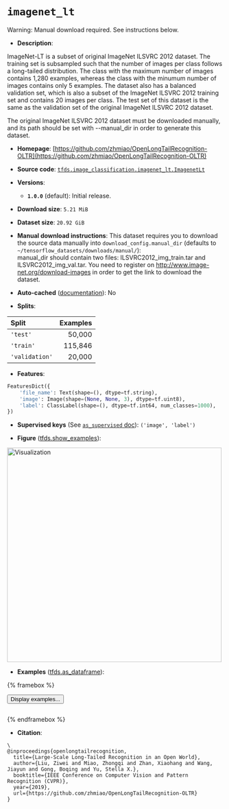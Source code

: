 <div itemscope itemtype="http://schema.org/Dataset">
  <div itemscope itemprop="includedInDataCatalog" itemtype="http://schema.org/DataCatalog">
    <meta itemprop="name" content="TensorFlow Datasets" />
  </div>
  <meta itemprop="name" content="imagenet_lt" />
  <meta itemprop="description" content="ImageNet-LT is a subset of original ImageNet ILSVRC 2012 dataset.&#10;The training set is subsampled such that the number of images per class&#10;follows a long-tailed distribution. The class with the maximum number of images&#10;contains 1,280 examples, whereas the class with the minumum number of images&#10;contains only 5 examples. The dataset also has a balanced validation set,&#10;which is also a subset of the ImageNet ILSVRC 2012 training set and contains&#10;20 images per class. The test set of this dataset is the same as the validation&#10;set of the original ImageNet ILSVRC 2012 dataset.&#10;&#10;The original ImageNet ILSVRC 2012 dataset must be downloaded manually, and&#10;its path should be set with --manual_dir in order to generate this dataset.&#10;&#10;To use this dataset:&#10;&#10;```python&#10;import tensorflow_datasets as tfds&#10;&#10;ds = tfds.load(&#x27;imagenet_lt&#x27;, split=&#x27;train&#x27;)&#10;for ex in ds.take(4):&#10;  print(ex)&#10;```&#10;&#10;See [the guide](https://www.tensorflow.org/datasets/overview) for more&#10;informations on [tensorflow_datasets](https://www.tensorflow.org/datasets).&#10;&#10;&lt;img src=&quot;https://storage.googleapis.com/tfds-data/visualization/fig/imagenet_lt-1.0.0.png&quot; alt=&quot;Visualization&quot; width=&quot;500px&quot;&gt;&#10;&#10;" />
  <meta itemprop="url" content="https://www.tensorflow.org/datasets/catalog/imagenet_lt" />
  <meta itemprop="sameAs" content="https://github.com/zhmiao/OpenLongTailRecognition-OLTR" />
  <meta itemprop="citation" content="\&#10;@inproceedings{openlongtailrecognition,&#10;  title={Large-Scale Long-Tailed Recognition in an Open World},&#10;  author={Liu, Ziwei and Miao, Zhongqi and Zhan, Xiaohang and Wang, Jiayun and Gong, Boqing and Yu, Stella X.},&#10;  booktitle={IEEE Conference on Computer Vision and Pattern Recognition (CVPR)},&#10;  year={2019},&#10;  url={https://github.com/zhmiao/OpenLongTailRecognition-OLTR}&#10;}" />
</div>

# `imagenet_lt`


Warning: Manual download required. See instructions below.

*   **Description**:

ImageNet-LT is a subset of original ImageNet ILSVRC 2012 dataset. The training
set is subsampled such that the number of images per class follows a long-tailed
distribution. The class with the maximum number of images contains 1,280
examples, whereas the class with the minumum number of images contains only 5
examples. The dataset also has a balanced validation set, which is also a subset
of the ImageNet ILSVRC 2012 training set and contains 20 images per class. The
test set of this dataset is the same as the validation set of the original
ImageNet ILSVRC 2012 dataset.

The original ImageNet ILSVRC 2012 dataset must be downloaded manually, and its
path should be set with --manual_dir in order to generate this dataset.

*   **Homepage**:
    [https://github.com/zhmiao/OpenLongTailRecognition-OLTR](https://github.com/zhmiao/OpenLongTailRecognition-OLTR)

*   **Source code**:
    [`tfds.image_classification.imagenet_lt.ImagenetLt`](https://github.com/tensorflow/datasets/tree/master/tensorflow_datasets/image_classification/imagenet_lt/imagenet_lt.py)

*   **Versions**:

    *   **`1.0.0`** (default): Initial release.

*   **Download size**: `5.21 MiB`

*   **Dataset size**: `20.92 GiB`

*   **Manual download instructions**: This dataset requires you to
    download the source data manually into `download_config.manual_dir`
    (defaults to `~/tensorflow_datasets/downloads/manual/`):<br/>
    manual_dir should contain two files: ILSVRC2012_img_train.tar and
    ILSVRC2012_img_val.tar.
    You need to register on http://www.image-net.org/download-images in order
    to get the link to download the dataset.

*   **Auto-cached**
    ([documentation](https://www.tensorflow.org/datasets/performances#auto-caching)):
    No

*   **Splits**:

Split          | Examples
:------------- | -------:
`'test'`       | 50,000
`'train'`      | 115,846
`'validation'` | 20,000

*   **Features**:

```python
FeaturesDict({
    'file_name': Text(shape=(), dtype=tf.string),
    'image': Image(shape=(None, None, 3), dtype=tf.uint8),
    'label': ClassLabel(shape=(), dtype=tf.int64, num_classes=1000),
})
```

*   **Supervised keys** (See
    [`as_supervised` doc](https://www.tensorflow.org/datasets/api_docs/python/tfds/load#args)):
    `('image', 'label')`

*   **Figure**
    ([tfds.show_examples](https://www.tensorflow.org/datasets/api_docs/python/tfds/visualization/show_examples)):

<img src="https://storage.googleapis.com/tfds-data/visualization/fig/imagenet_lt-1.0.0.png" alt="Visualization" width="500px">

*   **Examples**
    ([tfds.as_dataframe](https://www.tensorflow.org/datasets/api_docs/python/tfds/as_dataframe)):

<!-- mdformat off(HTML should not be auto-formatted) -->

{% framebox %}

<button id="displaydataframe">Display examples...</button>
<div id="dataframecontent" style="overflow-x:auto"></div>
<script src="https://www.gstatic.com/external_hosted/jquery2.min.js"></script>
<script>
var url = "https://storage.googleapis.com/tfds-data/visualization/dataframe/imagenet_lt-1.0.0.html";
$(document).ready(() => {
  $("#displaydataframe").click((event) => {
    // Disable the button after clicking (dataframe loaded only once).
    $("#displaydataframe").prop("disabled", true);

    // Pre-fetch and display the content
    $.get(url, (data) => {
      $("#dataframecontent").html(data);
    }).fail(() => {
      $("#dataframecontent").html(
        'Error loading examples. If the error persist, please open '
        + 'a new issue.'
      );
    });
  });
});
</script>

{% endframebox %}

<!-- mdformat on -->

*   **Citation**:

```
\
@inproceedings{openlongtailrecognition,
  title={Large-Scale Long-Tailed Recognition in an Open World},
  author={Liu, Ziwei and Miao, Zhongqi and Zhan, Xiaohang and Wang, Jiayun and Gong, Boqing and Yu, Stella X.},
  booktitle={IEEE Conference on Computer Vision and Pattern Recognition (CVPR)},
  year={2019},
  url={https://github.com/zhmiao/OpenLongTailRecognition-OLTR}
}
```

